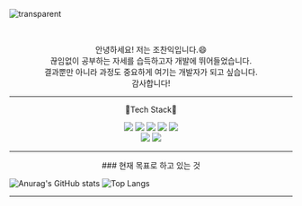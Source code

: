 ![transparent](https://capsule-render.vercel.app/api?type=transparent&fontColor=703ee5&text=Chanik's%20GitHub%20&height=150&fontSize=60&desc=Welcome!&descAlignY=75&descAlign=60)

<br>

<p align = 'center'>
안녕하세요! 저는 조찬익입니다.😄<br>
끊임없이 공부하는 자세를 습득하고자 개발에 뛰어들었습니다.<br>
결과뿐만 아니라 과정도 중요하게 여기는 개발자가 되고 싶습니다.<br>
감사합니다!
</p>

<hr>

<p align = "center">
📌Tech Stack📌
<Used at least Once>
<div align='center'>
<img src="https://img.shields.io/badge/Python-f9dd6a?style=flat&logo=Python&logoColor=3776AB"/> 
<img src="https://img.shields.io/badge/HTML5-E34F26?style=flat&logo=HTML5&logoColor=fff"/> 
<img src="https://img.shields.io/badge/CSS-1572B6?style=flat&logo=CSS3&logoColor=fff"/> 
<img src="https://img.shields.io/badge/JavaScript-000000?style=flat&logo=JavaScript&logoColor=F7DF1E"/>
<img src="https://img.shields.io/badge/React-f9dd6a?style=flat&logo=React&logoColor=3776AB"/>
<br>
<img src="https://img.shields.io/badge/Django-cae9d0?style=flat&logo=Django&logoColor=092E20"/> 
<img src="https://img.shields.io/badge/JAVA-cae9d0?style=flat&logo=java&logoColor=F7DF1E"/> 
</div>

<hr>

<div align='center'>
### 현재 목표로 하고 있는 것
</div>

![Anurag's GitHub stats](https://github-readme-stats.vercel.app/api?username=Bandozen&show_icons=true&theme=default)
![ Top Langs ](https://github-readme-stats.vercel.app/api/top-langs/?username=Bandozen&layout=compact&theme=default)
<hr>
<!--
**Bandozen/Bandozen** is a ✨ _special_ ✨ repository because its `README.md` (this file) appears on your GitHub profile.

Here are some ideas to get you started:

- 🔭 I’m currently working on ...
- 🌱 I’m currently learning ...
- 👯 I’m looking to collaborate on ...
- 🤔 I’m looking for help with ...
- 💬 Ask me about ...
- 📫 How to reach me: ...
- 😄 Pronouns: ...
- ⚡ Fun fact: ...
-->

